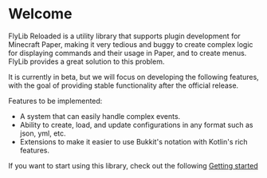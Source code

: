 # Welcome

FlyLib Reloaded is a utility library that supports plugin development for Minecraft Paper, making it very tedious and buggy to create complex logic for displaying commands and their usage in Paper, and to create menus. FlyLib provides a great solution to this problem.

It is currently in beta, but we will focus on developing the following features, with the goal of providing stable functionality after the official release.

Features to be implemented:
- A system that can easily handle complex events.
- Ability to create, load, and update configurations in any format such as json, yml, etc.
- Extensions to make it easier to use Bukkit's notation with Kotlin's rich features.

If you want to start using this library, check out the following [Getting started](https://github.com/TeamKun/flylib-reloaded/blob/master/wiki/getting-started.md)